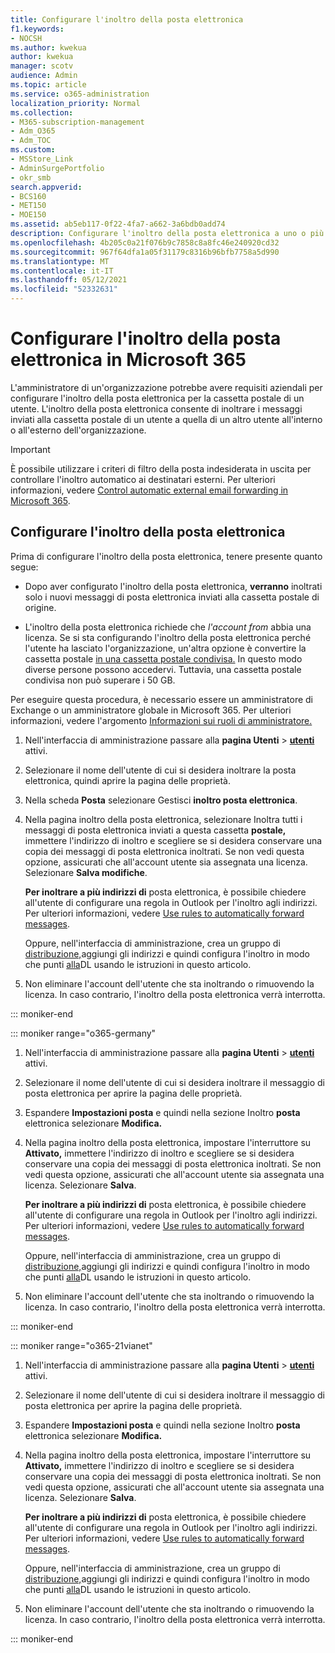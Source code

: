 ```yaml
---
title: Configurare l'inoltro della posta elettronica
f1.keywords:
- NOCSH
ms.author: kwekua
author: kwekua
manager: scotv
audience: Admin
ms.topic: article
ms.service: o365-administration
localization_priority: Normal
ms.collection:
- M365-subscription-management
- Adm_O365
- Adm_TOC
ms.custom:
- MSStore_Link
- AdminSurgePortfolio
- okr_smb
search.appverid:
- BCS160
- MET150
- MOE150
ms.assetid: ab5eb117-0f22-4fa7-a662-3a6bdb0add74
description: Configurare l'inoltro della posta elettronica a uno o più account di posta elettronica tramite Office365.
ms.openlocfilehash: 4b205c0a21f076b9c7858c8a8fc46e240920cd32
ms.sourcegitcommit: 967f64dfa1a05f31179c8316b96bfb7758a5d990
ms.translationtype: MT
ms.contentlocale: it-IT
ms.lasthandoff: 05/12/2021
ms.locfileid: "52332631"
---
```

# <a name="configure-email-forwarding-in-microsoft-365"></a>Configurare l'inoltro della posta elettronica in Microsoft 365

L'amministratore di un'organizzazione potrebbe avere requisiti aziendali per configurare l'inoltro della posta elettronica per la cassetta postale di un utente. L'inoltro della posta elettronica consente di inoltrare i messaggi inviati alla cassetta postale di un utente a quella di un altro utente all'interno o all'esterno dell'organizzazione.

> [!IMPORTANT]
> È possibile utilizzare i criteri di filtro della posta indesiderata in uscita per controllare l'inoltro automatico ai destinatari esterni. Per ulteriori informazioni, vedere [Control automatic external email forwarding in Microsoft 365](/microsoft-365/security/office-365-security/external-email-forwarding?view=o365-worldwide&preserve-view=true#how-the-outbound-spam-filter-policy-settings-work-with-other-automatic-email-forwarding-controls).

## <a name="configure-email-forwarding"></a>Configurare l'inoltro della posta elettronica

Prima di configurare l'inoltro della posta elettronica, tenere presente quanto segue:

- Dopo aver configurato l'inoltro della posta elettronica, **verranno** inoltrati solo i nuovi messaggi di posta elettronica inviati alla cassetta postale di origine. 

- L'inoltro della posta elettronica richiede che  *l'account from*  abbia una licenza. Se si sta configurando l'inoltro della posta elettronica perché l'utente ha lasciato l'organizzazione, un'altra opzione è convertire la cassetta postale [in una cassetta postale condivisa.](convert-user-mailbox-to-shared-mailbox.md) In questo modo diverse persone possono accedervi. Tuttavia, una cassetta postale condivisa non può superare i 50 GB.

Per eseguire questa procedura, è necessario essere un amministratore di Exchange o un amministratore globale in Microsoft 365. Per ulteriori informazioni, vedere l'argomento [Informazioni sui ruoli di amministratore.](../add-users/about-admin-roles.md)

1. Nell'interfaccia di amministrazione passare alla **pagina Utenti** \> **[utenti](https://go.microsoft.com/fwlink/p/?linkid=834822)** attivi.

2. Selezionare il nome dell'utente di cui si desidera inoltrare la posta elettronica, quindi aprire la pagina delle proprietà.

3. Nella scheda **Posta** selezionare Gestisci **inoltro posta elettronica**.

4. Nella pagina inoltro della posta elettronica, selezionare Inoltra tutti i messaggi di posta elettronica inviati a questa cassetta **postale,** immettere l'indirizzo di inoltro e scegliere se si desidera conservare una copia dei messaggi di posta elettronica inoltrati. Se non vedi questa opzione, assicurati che all'account utente sia assegnata una licenza. Selezionare **Salva modifiche**.

    **Per inoltrare a più indirizzi di** posta elettronica, è possibile chiedere all'utente di configurare una regola in Outlook per l'inoltro agli indirizzi. Per ulteriori informazioni, vedere [Use rules to automatically forward messages](https://support.microsoft.com/office/45aa9664-4911-4f96-9663-ece42816d746).

     Oppure, nell'interfaccia di amministrazione, crea un gruppo di [distribuzione,](add-user-or-contact-to-distribution-list.md)aggiungi gli indirizzi e quindi configura l'inoltro in modo che punti [alla](../setup/create-distribution-lists.md)DL usando le istruzioni in questo articolo.

5. Non eliminare l'account dell'utente che sta inoltrando o rimuovendo la licenza.  In caso contrario, l'inoltro della posta elettronica verrà interrotta.

::: moniker-end

::: moniker range="o365-germany"

1. Nell'interfaccia di amministrazione passare alla **pagina Utenti** \> **[utenti](https://go.microsoft.com/fwlink/p/?linkid=847686)** attivi.

2. Selezionare il nome dell'utente di cui si desidera inoltrare il messaggio di posta elettronica per aprire la pagina delle proprietà.

3. Espandere **Impostazioni posta** e quindi nella sezione Inoltro **posta** elettronica selezionare **Modifica.**

4. Nella pagina inoltro della posta elettronica, impostare l'interruttore su **Attivato,** immettere l'indirizzo di inoltro e scegliere se si desidera conservare una copia dei messaggi di posta elettronica inoltrati. Se non vedi questa opzione, assicurati che all'account utente sia assegnata una licenza. Selezionare **Salva**.

   **Per inoltrare a più indirizzi di** posta elettronica, è possibile chiedere all'utente di configurare una regola in Outlook per l'inoltro agli indirizzi. Per ulteriori informazioni, vedere [Use rules to automatically forward messages](https://support.microsoft.com/office/45aa9664-4911-4f96-9663-ece42816d746).

   Oppure, nell'interfaccia di amministrazione, crea un gruppo di [distribuzione,](add-user-or-contact-to-distribution-list.md)aggiungi gli indirizzi e quindi configura l'inoltro in modo che punti [alla](../setup/create-distribution-lists.md)DL usando le istruzioni in questo articolo.

5. Non eliminare l'account dell'utente che sta inoltrando o rimuovendo la licenza.  In caso contrario, l'inoltro della posta elettronica verrà interrotta.

::: moniker-end

::: moniker range="o365-21vianet"

1. Nell'interfaccia di amministrazione passare alla **pagina Utenti** \> **[utenti](https://go.microsoft.com/fwlink/p/?linkid=850628)** attivi.

2. Selezionare il nome dell'utente di cui si desidera inoltrare il messaggio di posta elettronica per aprire la pagina delle proprietà.

3. Espandere **Impostazioni posta** e quindi nella sezione Inoltro **posta** elettronica selezionare **Modifica.**

4. Nella pagina inoltro della posta elettronica, impostare l'interruttore su **Attivato,** immettere l'indirizzo di inoltro e scegliere se si desidera conservare una copia dei messaggi di posta elettronica inoltrati. Se non vedi questa opzione, assicurati che all'account utente sia assegnata una licenza. Selezionare **Salva**.

   **Per inoltrare a più indirizzi di** posta elettronica, è possibile chiedere all'utente di configurare una regola in Outlook per l'inoltro agli indirizzi. Per ulteriori informazioni, vedere [Use rules to automatically forward messages](https://support.microsoft.com/office/45aa9664-4911-4f96-9663-ece42816d746).

   Oppure, nell'interfaccia di amministrazione, crea un gruppo di [distribuzione,](add-user-or-contact-to-distribution-list.md)aggiungi gli indirizzi e quindi configura l'inoltro in modo che punti [alla](../setup/create-distribution-lists.md)DL usando le istruzioni in questo articolo.

5. Non eliminare l'account dell'utente che sta inoltrando o rimuovendo la licenza.  In caso contrario, l'inoltro della posta elettronica verrà interrotta.

::: moniker-end

